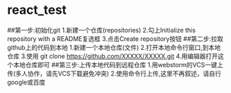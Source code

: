 # react_test
##第一步:初始化git
1.新建一个仓库(repositories)
2.勾上Initialize this repository with a README复选框
3.点击Create repository按钮
##第二步:拉取github上的代码到本地
1.新建一个本地仓库(文件)
2.打开本地命令行窗口,到本地仓库
3.使用 git clone https://github.com/XXXXX/XXXXX.git
4.用编辑器打开这个本地仓库即可
##第三步:上传本地代码到远程仓库
1.用webstorm的VCS一键上传(多人协作，请先VCS下载避免冲突)
2.使用命令行上传,这里不再叙述，请自行google或百度
